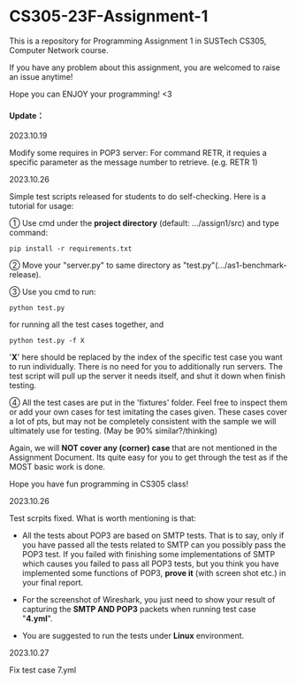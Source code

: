 # CS305-23F-Assignment-1
This is a repository for Programming Assignment 1 in SUSTech CS305, Computer Network course.

If you have any problem about this assignment, you are welcomed to raise an issue anytime!

Hope you can ENJOY your programming! <3



#### Update：

2023.10.19 

Modify some requires in POP3 server: For command RETR, it requies a specific parameter as the message number to retrieve. (e.g. RETR 1)



2023.10.26

Simple test scripts released for students to do self-checking. Here is a tutorial for usage:

① Use cmd under the **project directory** (default: .../assign1/src) and type command:

```
pip install -r requirements.txt
```

② Move your "server.py" to same directory as "test.py"(.../as1-benchmark-release).

③ Use you cmd to run:

```
python test.py
```

for running all the test cases together, and

```
python test.py -f X
```

'**X**' here should be replaced by the index of the specific test case you want to run individually. There is no need for you to additionally run servers. The test script will pull up the server it needs itself, and shut it down when finish testing.

④ All the test cases are put in the 'fixtures' folder. Feel free to inspect them or add your own cases for test imitating the cases given. These cases cover a lot of pts, but may not be completely consistent with the sample we will ultimately use for testing. (May be 90% similar?/thinking)

Again, we will **NOT cover any (corner) case** that are not mentioned in the Assignment Document. Its quite easy for you to get through the test as if the MOST basic work is done.

Hope you have fun programming in CS305 class! 



2023.10.26

Test scrpits fixed. What is worth mentioning is that:

* All the tests about POP3 are based on SMTP tests. That is to say, only if you have passed all the tests related to SMTP can you possibly pass the POP3 test. If you failed with finishing some implementations of SMTP which causes you failed to pass all POP3 tests, but you think you have implemented some functions of POP3, **prove it** (with screen shot etc.) in your final report.
* For the screenshot of Wireshark, you just need to show your result of capturing the **SMTP AND POP3** packets when running test case "**4.yml**". 

* You are suggested to run the tests under **Linux** environment.



2023.10.27

Fix test case 7.yml
